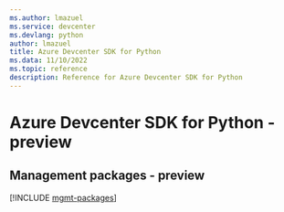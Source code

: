 ```yaml
---
ms.author: lmazuel
ms.service: devcenter
ms.devlang: python
author: lmazuel
title: Azure Devcenter SDK for Python
ms.data: 11/10/2022
ms.topic: reference
description: Reference for Azure Devcenter SDK for Python
---
```

# Azure Devcenter SDK for Python - preview

## Management packages - preview
[!INCLUDE [mgmt-packages](devcenter-mgmt-index.md)]